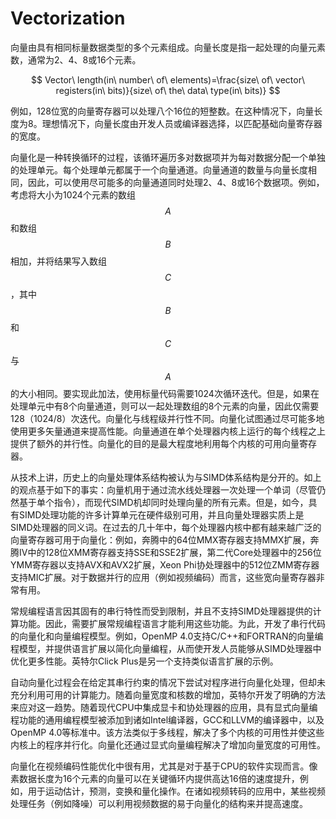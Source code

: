 # Vectorization
向量由具有相同标量数据类型的多个元素组成。向量长度是指一起处理的向量元素数，通常为2、4、8或16个元素。

$$
Vector\ length(in\ number\ of\ elements)=\frac{size\ of\ vector\ registers(in\ bits)}{size\ of\ the\ data\ type(in\ bits)}
$$

例如，128位宽的向量寄存器可以处理八个16位的短整数。在这种情况下，向量长度为8。理想情况下，向量长度由开发人员或编译器选择，以匹配基础向量寄存器的宽度。

向量化是一种转换循环的过程，该循环遍历多对数据项并为每对数据分配一个单独的处理单元。每个处理单元都属于一个向量通道。向量通道的数量与向量长度相同，因此，可以使用尽可能多的向量通道同时处理2、4、8或16个数据项。例如，考虑将大小为1024个元素的数组$$A$$和数组$$B$$相加，并将结果写入数组$$C$$，其中$$B$$和$$C$$与$$A$$的大小相同。要实现此加法，使用标量代码需要1024次循环迭代。但是，如果在处理单元中有8个向量通道，则可以一起处理数组的8个元素的向量，因此仅需要128（1024/8）次迭代。向量化与线程级并行性不同。向量化试图通过尽可能多地使用更多矢量通道来提高性能。向量通道在单个处理器内核上运行的每个线程之上提供了额外的并行性。向量化的目的是最大程度地利用每个内核的可用向量寄存器。

从技术上讲，历史上的向量处理体系结构被认为与SIMD体系结构是分开的。如上的观点基于如下的事实：向量机用于通过流水线处理器一次处理一个单词（尽管仍然基于单个指令），而现代SIMD机却同时处理向量的所有元素。但是，如今，具有SIMD处理功能的许多计算单元在硬件级别可用，并且向量处理器实质上是SIMD处理器的同义词。在过去的几十年中，每个处理器内核中都有越来越广泛的向量寄存器可用于向量化：例如，奔腾中的64位MMX寄存器支持MMX扩展，奔腾IV中的128位XMM寄存器支持SSE和SSE2扩展，第二代Core处理器中的256位YMM寄存器以支持AVX和AVX2扩展，Xeon Phi协处理器中的512位ZMM寄存器支持MIC扩展。对于数据并行的应用（例如视频编码）而言，这些宽向量寄存器非常有用。

常规编程语言因其固有的串行特性而受到限制，并且不支持SIMD处理器提供的计算功能。因此，需要扩展常规编程语言才能利用这些功能。为此，开发了串行代码的向量化和向量编程模型。例如，OpenMP 4.0支持C/C++和FORTRAN的向量编程模型，并提供语言扩展以简化向量编程，从而使开发人员能够从SIMD处理器中优化更多性能。英特尔Click Plus是另一个支持类似语言扩展的示例。

自动向量化过程会在给定其串行约束的情况下尝试对程序进行向量化处理，但却未充分利用可用的计算能力。随着向量宽度和核数的增加，英特尔开发了明确的方法来应对这一趋势。随着现代CPU中集成显卡和协处理器的应用，具有显式向量编程功能的通用编程模型被添加到诸如Intel编译器，GCC和LLVM的编译器中，以及OpenMP 4.0等标准中。该方法类似于多线程，解决了多个内核的可用性并使这些内核上的程序并行化。向量化还通过显式向量编程解决了增加向量宽度的可用性。

向量化在视频编码性能优化中很有用，尤其是对于基于CPU的软件实现而言。像素数据长度为16个元素的向量可以在关键循环内提供高达16倍的速度提升，例如，用于运动估计，预测，变换和量化操作。在诸如视频转码的应用中，某些视频处理任务（例如降噪）可以利用视频数据的易于向量化的结构来并提高速度。